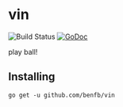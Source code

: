 # vin
![Build Status](https://img.shields.io/travis/benfb/vin.svg?style=flat-square)
[![GoDoc](https://img.shields.io/badge/api-reference-blue.svg?style=flat-square)](https://godoc.org/github.com/benfb/vin)

play ball!

Installing
----------

```
go get -u github.com/benfb/vin
```
